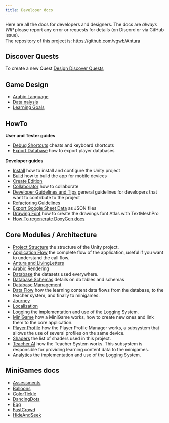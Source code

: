 ```yaml
---
title: Developer docs
---
```

Here are all the docs for developers and designers.
The docs are _always WIP_ please report any error or requests for details (on Discord or via GitHub issue).  
The repository of this project is: <https://github.com/vgwb/Antura>  

## Discover Quests
To create a new Quest [Design Discover Quests](../manual/quest-design/index.md)  

## Game Design

- [Arabic Language](GameDesign/ArabicLanguage.md)
- [Data nalysis](GameDesign/DataAnalysis.md)
- [Learning Goals](GameDesign/LearningGoals.md)

## HowTo
**User and Tester guides**

- [Debug Shortcuts](HowTo/DebugShortcuts.md) cheats and keyboard shortcuts
- [Export Database](HowTo/ExportPlayerDatabase.md) how to export player databases

**Developer guides**

- [Install](HowTo/INSTALL.md) how to install and configure the Unity project
- [Build](HowTo/Build.md) how to build the app for mobile devices
- [Create Edition](HowTo/CreateEdition.md)
- [Collaborator](HowTo/Collaborator.md) how to collaborate
- [Developer Guidelines and Tips](HowTo/DeveloperGuidelines.md) general guidelines for developers that want to contribute to the project
- [Refactoring Guidelines](HowTo/RefactoringGuidelines.md)
- [Export Google Sheet Data](HowTo/ExportGoogleSheetData.md) as JSON files
- [Drawing Font](HowTo/DrawingsFont.md) how to create the drawings font Atlas with TextMeshPro
- [How To regenerate DoxyGen docs](HowTo/APIDocsGeneration.md)

## Core Modules / Architecture

- [Project Structure](Modules/ProjectStructure.md) the structure of the Unity project.
- [Application Flow](Modules/ApplicationFlow.md) the complete flow of the application, useful if you want to understand the call flow.
- [Antura and LivingLetters](Modules/AnturaLivingLetters.md)
- [Arabic Rendering](Modules/ArabicRendering.md)
- [Database](Modules/Database.md) the datasets used everywhere.
- [Database Schemas](Modules/DatabaseSchemas.md) details on db tables and schemas
- [Database Management](Modules/DatabaseManagement.md)
- [Data Flow](Modules/DataFlow.md) how the learning content data flows from the database, to the teacher system, and finally to minigames.
- [Journey](Modules/Journey.md)
- [Localization](Modules/Localization.md)
- [Logging](Modules/Logging.md) the implementation and use of the Logging System.
- [MiniGame](Modules/MiniGame.md) how a MiniGame works, how to create new ones and link them to the core application.
- [Player Profile](Modules/PlayerProfile.md) how the Player Profile Manager works, a subsystem that allows the use of several profiles on the same device.
- [Shaders](Modules/Shaders.md) the list of shaders used in this project.
- [Teacher AI](Modules/Teacher.md) how the Teacher System works. This subsystem is responsible for providing learning content data to the minigames.
- [Analytics](Modules/Analytics.md) the implementation and use of the Logging System.

## MiniGames docs

- [Assessments](Minigames/Assessments.md)
- [Balloons](Minigames/Balloons.md)
- [ColorTickle](Minigames/ColorTickle.md)
- [DancingDots](Minigames/DancingDots.md)
- [Egg](Minigames/Egg.md)
- [FastCrowd](Minigames/FastCrowd.md)
- [HideAndSeek](Minigames/HideAndSeek.md)
